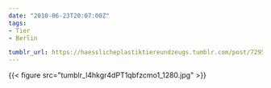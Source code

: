 ```yaml
---
date: "2010-06-23T20:07:00Z"
tags:
- Tier
- Berlin

tumblr_url: https://haesslicheplastiktiereundzeugs.tumblr.com/post/729559900
---
```

{{< figure src="tumblr_l4hkgr4dPT1qbfzcmo1_1280.jpg" >}}
